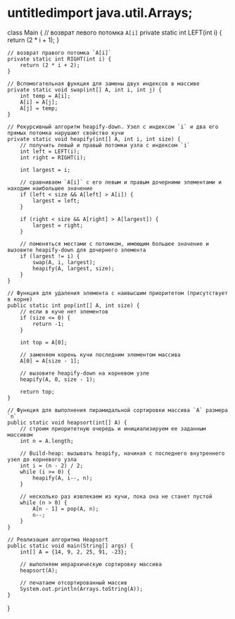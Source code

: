 # untitledimport java.util.Arrays;

class Main {
    // возврат левого потомка `A[i]`
    private static int LEFT(int i) {
        return (2 * i + 1);
    }

    // возврат правого потомка `A[i]`
    private static int RIGHT(int i) {
        return (2 * i + 2);
    }

    // Вспомогательная функция для замены двух индексов в массиве
    private static void swap(int[] A, int i, int j) {
        int temp = A[i];
        A[i] = A[j];
        A[j] = temp;
    }

    // Рекурсивный алгоритм heapify-down. Узел с индексом `i` и два его прямых потомка нарушают свойство кучи
    private static void heapify(int[] A, int i, int size) {
        // получить левый и правый потомки узла с индексом `i`
        int left = LEFT(i);
        int right = RIGHT(i);

        int largest = i;

        // сравниваем `A[i]` с его левым и правым дочерними элементами и находим наибольшее значение
        if (left < size && A[left] > A[i]) {
            largest = left;
        }

        if (right < size && A[right] > A[largest]) {
            largest = right;
        }

        // поменяться местами с потомком, имеющим большее значение и вызовите heapify-down для дочернего элемента
        if (largest != i) {
            swap(A, i, largest);
            heapify(A, largest, size);
        }
    }

    // Функция для удаления элемента с наивысшим приоритетом (присутствует в корне)
    public static int pop(int[] A, int size) {
        // если в куче нет элементов
        if (size <= 0) {
            return -1;
        }

        int top = A[0];

        // заменяем корень кучи последним элементом массива
        A[0] = A[size - 1];

        // вызовите heapify-down на корневом узле
        heapify(A, 0, size - 1);

        return top;
    }

    // Функция для выполнения пирамидальной сортировки массива `A` размера `n`
    public static void heapsort(int[] A) {
        // строим приоритетную очередь и инициализируем ее заданным массивом
        int n = A.length;

        // Build-heap: вызывать heapify, начиная с последнего внутреннего узел до корневого узла
        int i = (n - 2) / 2;
        while (i >= 0) {
            heapify(A, i--, n);
        }

        // несколько раз извлекаем из кучи, пока она не станет пустой
        while (n > 0) {
            A[n - 1] = pop(A, n);
            n--;
        }
    }

    // Реализация алгоритма Heapsort
    public static void main(String[] args) {
        int[] A = {14, 9, 2, 25, 91, -23};

        // выполняем иерархическую сортировку массива
        heapsort(A);

        // печатаем отсортированный массив
        System.out.println(Arrays.toString(A));
    }
}
